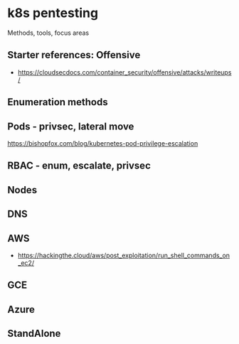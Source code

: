 k8s pentesting
=================

Methods, tools, focus areas

## Starter references: Offensive
* https://cloudsecdocs.com/container_security/offensive/attacks/writeups/


## Enumeration methods

## Pods - privsec, lateral move
https://bishopfox.com/blog/kubernetes-pod-privilege-escalation

## RBAC - enum, escalate, privsec

## Nodes

## DNS


## AWS
* https://hackingthe.cloud/aws/post_exploitation/run_shell_commands_on_ec2/

## GCE
## Azure
## StandAlone
